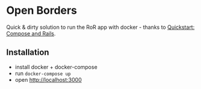 # Open Borders

Quick & dirty solution to run the RoR app with docker - thanks to
[Quickstart: Compose and Rails][qs].

## Installation

* install docker + docker-compose
* run `docker-compose up`
* open <http://localhost:3000>

[qs]: https://docs.docker.com/compose/rails/
